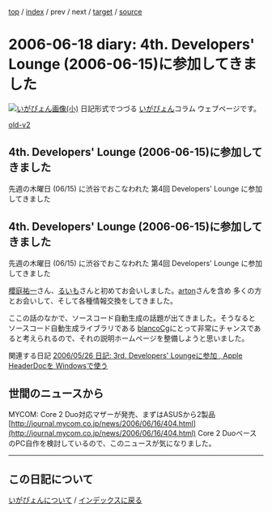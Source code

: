 [top](https://igapyon.github.io/diary/) 
 / [index](https://igapyon.github.io/diary/2006/index.html) 
 / prev 
 / next 
 / [target](https://igapyon.github.io/diary/2006/ig060618.html) 
 / [source](https://github.com/igapyon/diary/blob/gh-pages/2006/ig060618.html.src.md) 

2006-06-18 diary: 4th. Developers' Lounge (2006-06-15)に参加してきました
=====================================================================================================
[![いがぴょん画像(小)](https://igapyon.github.io/diary/images/iga200306s.jpg "いがぴょん")](https://igapyon.github.io/diary/memo/memoigapyon.html) 日記形式でつづる [いがぴょん](https://igapyon.github.io/diary/memo/memoigapyon.html)コラム ウェブページです。

[old-v2](ig060618-orig.html)

## 4th. Developers' Lounge (2006-06-15)に参加してきました

先週の木曜日 (06/15) に渋谷でおこなわれた 第4回 Developers' Lounge に参加してきました






## 4th. Developers' Lounge (2006-06-15)に参加してきました


先週の木曜日 (06/15) に渋谷でおこなわれた 第4回 Developers' Lounge  に参加してきました

[櫻庭祐一](http://www.javainthebox.net/)さん、[るいも](http://www.ruimo.com/)さんと初めてお会いしました。[arton](http://arton.no-ip.info/diary/)さんを含め 多くの方とお会いして、そして各種情報交換をしてきました。

ここの話のなかで、ソースコード自動生成の話題が出てきました。そうなると ソースコード自動生成ライブラリである [blancoCg](http://www.igapyon.jp/blanco/blancocg.html)にとって非常にチャンスであると考えられるので、それの説明ホームページを整備しようと思いました。

関連する日記
[2006/05/26 日記: 3rd. Developers' Loungeに参加 , Apple HeaderDocを Windowsで使う](ig060526.html)


## 世間のニュースから

MYCOM: Core 2 Duo対応マザーが発売、まずはASUSから2製品
  [http://journal.mycom.co.jp/news/2006/06/16/404.html](http://journal.mycom.co.jp/news/2006/06/16/404.html)
  Core 2 DuoベースのPC自作を検討しているので、このニュースが気になりました。


----------------------------------------------------------------------------------------------------

## この日記について
[いがぴょんについて](https://igapyon.github.io/diary/memo/memoigapyon.html) / [インデックスに戻る](https://igapyon.github.io/diary/idxall.html)
